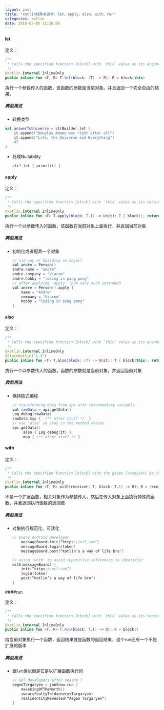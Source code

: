 ```yaml
---
layout: post
title: "kotlin特殊关键字，let、apply、also、with、run"
categories: kotlin
date: 2018-02-05 11:26:00
---
```




#### let

定义：

```kotlin
/**
 * Calls the specified function [block] with `this` value as its argument and returns its result.
 */
@kotlin.internal.InlineOnly
public inline fun <T, R> T.let(block: (T) -> R): R = block(this)

```

执行一个参数传入的函数，该函数的参数是当前对象。并且返回一个完全自由的结果。

##### 典型用法

- 转换类型

```kotlin
val answerToUniverse = strBuilder.let {
    it.append("Douglas Adams was right after all")
    it.append("Life, the Universe and Everything")
    42
}
```

- 处理Nullability

  ```kotlin
  str?.let { print(it) }
  ```



<!-- more -->



#### apply

定义：

```kotlin
/**
 * Calls the specified function [block] with `this` value as its receiver and returns `this` value.
 */
@kotlin.internal.InlineOnly
public inline fun <T> T.apply(block: T.() -> Unit): T { block(); return this }
```

执行一个以参数传入的函数，该函数在当前对象上面执行，并返回当前对象

##### 典型用法

- 初始化或者配置一个对象

  ```kotlin
  // old way of building an object
  val andre = Person()
  andre.name = "andre"
  andre.company = "Viacom"
  andre.hobby = "losing in ping pong"
  // after applying 'apply' (pun very much intended)
  val andre = Person().apply {
      name = "Andre"
      company = "Viacom"
      hobby = "losing in ping pong"
  }
  ```

#### also

定义：

```kotlin
/**
 * Calls the specified function [block] with `this` value as its argument and returns `this` value.
 */
@kotlin.internal.InlineOnly
@SinceKotlin("1.1")
public inline fun <T> T.also(block: (T) -> Unit): T { block(this); return this }
```

执行一个以参数传入的函数，函数的参数就是当前对象，并返回当前对象

##### 典型用法

- 保持链式编程

  ```kotlin
  // transforming data from api with intermediary variable
  val rawData = api.getData()
  Log.debug(rawData)
  rawData.map {  /** other stuff */  }
  // use 'also' to stay in the method chains
  api.getData()
      .also { Log.debug(it) }
      .map { /** other stuff */ }
  ```



#### with

定义：

```kotlin
/**
 * Calls the specified function [block] with the given [receiver] as its receiver and returns its result.
 */
@kotlin.internal.InlineOnly
public inline fun <T, R> with(receiver: T, block: T.() -> R): R = receiver.block()
```

不是一个扩展函数，相关对象作为参数传入，然后在传入对象上面执行特殊的函数，并且返回执行函数的返回值

##### 典型用法

- 对象执行规范化、可读化

  ```kotlin
  // Every Android Developer 
      messageBoard.init(“https://url.com”)
      messageBoard.login(token)
      messageBoard.post(“Kotlin’s a way of life bro")

  // using 'with' to avoid repetitive references to identifier
  with(messageBoard) {
      init(“https://url.com”)
      login(token)
      post(“Kotlin’s a way of life bro")
  }
  ```



####run

定义：

```kotlin
/**
 * Calls the specified function [block] with `this` value as its receiver and returns its result.
 */
@kotlin.internal.InlineOnly
public inline fun <T, R> T.run(block: T.() -> R): R = block()
```

给当前对象执行一个函数，返回结果就是函数的返回结果，这个run还有一个不是扩展的版本

##### 典型用法

- 跟`let`类似但是它是以扩展函数执行的

  ```kotlin
  // GoT developers after season 7
  aegonTargaryen = jonSnow.run {
      makeKingOfTheNorth()
      swearsFealtyTo(daenerysTargaryen)
      realIdentityRevealed(“Aegon Targaryen”)
  }
  ```









